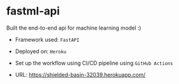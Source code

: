 # fastml-api
Built the end-to-end api for machine learning model :)

- Framework used: `FastAPI`

- Deployed on: `Heroku`

- Set up the workflow using CI/CD pipeline using `GitHub Actions`


- URL: https://shielded-basin-32039.herokuapp.com/
